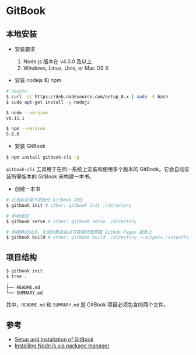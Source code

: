# GitBook

## 本地安装

* 安装要求

    1. Node.js 版本在 v4.0.0 及以上
    2. Windows, Linux, Unix, or Mac OS X

* 安装 nodejs 和 npm

```bash
# Ubuntu
$ curl -sL https://deb.nodesource.com/setup_8.x | sudo -E bash -
$ sudo apt-get install -y nodejs

$ node --version
v8.11.1

$ npm --version
5.6.0
```

* 安装 GitBook

```bash
$ npm install gitbook-cli -g
```

`gitbook-cli` 工具用于在同一系统上安装和使用多个版本的 GitBook。它会自动安装所需版本的 GitBook 来构建一本书。

* 创建一本书

```bash
# 在当前目录下初始化 GitBook 项目
$ gitbook init # other: gitbook init ./directory

# 本地预览
$ gitbook serve # other: gitbook serve ./directory

# 构建静态站点，生成的静态站点可直接托管搭载 Github Pages 服务上
$ gitbook build # other: gitbook build ./directory --output=./outputFolder
```

## 项目结构

```bash
$ gitbook init
$ tree .
.
├── README.md
└── SUMMARY.md
```

其中，`README.md` 和 `SUMMARY.md` 是 GitBook 项目必须包含的两个文件。

## 参考

* [Setup and Installation of GitBook](https://github.com/GitbookIO/gitbook/blob/master/docs/setup.md)
* [Installing Node.js via package manager](https://nodejs.org/en/download/package-manager)